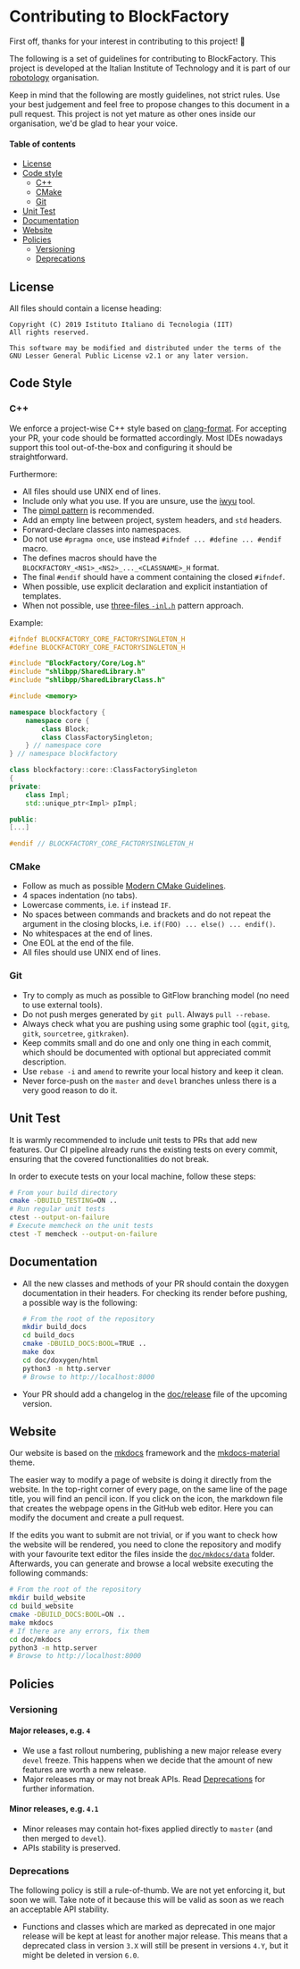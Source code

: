 # Contributing to BlockFactory

First off, thanks for your interest in contributing to this project! :tada:

The following is a set of guidelines for contributing to BlockFactory. This project is developed at the Italian Institute of Technology and it is part of our [robotology](https://github.com/robotology) organisation.

Keep in mind that the following are mostly guidelines, not strict rules. Use your best judgement and feel free to propose changes to this document in a pull request. This project is not yet mature as other ones inside our organisation, we'd be glad to hear your voice.

#### Table of contents

- [License](#license)
- [Code style](#code-style)
  - [C++](#c++)
  - [CMake](#cmake)
  - [Git](#git)
- [Unit Test](#unit-test)
- [Documentation](#documentation)
- [Website](#website)
- [Policies](#policies)
  - [Versioning](#versioning)
  - [Deprecations](#deprecations)

## License

All files should contain a license heading:

```
Copyright (C) 2019 Istituto Italiano di Tecnologia (IIT)
All rights reserved.

This software may be modified and distributed under the terms of the
GNU Lesser General Public License v2.1 or any later version.
```

## Code Style

### C++

We enforce a project-wise C++ style based on [clang-format](/.clang-format). For accepting your PR, your code should be formatted accordingly. Most IDEs nowadays support this tool out-of-the-box and configuring it should be straightforward.

Furthermore:

- All files should use UNIX end of lines.
- Include only what you use. If you are unsure, use the [iwyu](https://github.com/include-what-you-use/include-what-you-use) tool.
- The [pimpl pattern](https://cpppatterns.com/patterns/pimpl.html) is recommended.
- Add an empty line between project, system headers, and `std` headers.
- Forward-declare classes into namespaces.
- Do not use `#pragma once`, use instead `#ifndef ... #define ... #endif` macro.
- The defines macros should have the `BLOCKFACTORY_<NS1>_<NS2>_..._<CLASSNAME>_H` format.
- The final `#endif` should have a comment containing the closed `#ifndef`.
- When possible, use explicit declaration and explicit instantiation of templates.
- When not possible, use [three-files `-inl.h`](http://drake.mit.edu/cxx_inl.html) pattern approach.

Example:

```cpp
#ifndef BLOCKFACTORY_CORE_FACTORYSINGLETON_H
#define BLOCKFACTORY_CORE_FACTORYSINGLETON_H

#include "BlockFactory/Core/Log.h"
#include "shlibpp/SharedLibrary.h"
#include "shlibpp/SharedLibraryClass.h"

#include <memory>

namespace blockfactory {
    namespace core {
        class Block;
        class ClassFactorySingleton;
    } // namespace core
} // namespace blockfactory

class blockfactory::core::ClassFactorySingleton
{
private:
    class Impl;
    std::unique_ptr<Impl> pImpl;

public:
[...]

#endif // BLOCKFACTORY_CORE_FACTORYSINGLETON_H
```

### CMake

- Follow as much as possible [Modern CMake Guidelines](https://cliutils.gitlab.io/modern-cmake/).
- 4 spaces indentation (no tabs).
- Lowercase comments, i.e. `if` instead `IF`.
- No spaces between commands and brackets and do not repeat the argument in the closing blocks, i.e. `if(FOO) ... else() ... endif()`.
- No whitespaces at the end of lines.
- One EOL at the end of the file.
- All files should use UNIX end of lines.

### Git

- Try to comply as much as possible to GitFlow branching model (no need to use external tools).
- Do not push merges generated by `git pull`. Always `pull --rebase`.
- Always check what you are pushing using some graphic tool (`qgit`, `gitg`, `gitk`, `sourcetree`, `gitkraken`).
- Keep commits small and do one and only one thing in each commit, which should be documented with optional but appreciated commit description.
- Use `rebase -i` and `amend` to rewrite your local history and keep it clean.
- Never force-push on the `master` and `devel` branches unless there is a very good reason to do it.

## Unit Test

It is warmly recommended to include unit tests to PRs that add new features. Our CI pipeline already runs the existing tests on every commit, ensuring that the covered functionalities do not break.

In order to execute tests on your local machine, follow these steps:

```bash
# From your build directory
cmake -DBUILD_TESTING=ON ..
# Run regular unit tests
ctest --output-on-failure
# Execute memcheck on the unit tests
ctest -T memcheck --output-on-failure
```

## Documentation

- All the new classes and methods of your PR should contain the doxygen documentation in their headers. For checking its render before pushing, a possible way is the following:
   ```bash
   # From the root of the repository
   mkdir build_docs
   cd build_docs
   cmake -DBUILD_DOCS:BOOL=TRUE ..
   make dox
   cd doc/doxygen/html
   python3 -m http.server
   # Browse to http://localhost:8000
   ```
- Your PR should add a changelog in the [doc/release](/doc/release) file of the upcoming version.

## Website

Our website is based on the [mkdocs](https://github.com/mkdocs/mkdocs) framework and the [mkdocs-material](https://github.com/squidfunk/mkdocs-material) theme.

The easier way to modify a page of website is doing it directly from the website. In the top-right corner of every page, on the same line of the page title, you will find an pencil icon. If you click on the icon, the markdown file that creates the webpage opens in the GitHub web editor. Here you can modify the document and create a pull request.

If the edits you want to submit are not trivial, or if you want to check how the website will be rendered, you need to clone the repository and modify with your favourite text editor the files inside the [`doc/mkdocs/data`](/doc/mkdocs/data) folder. Afterwards, you can generate and browse a local website executing the following commands:

```bash
# From the root of the repository
mkdir build_website
cd build_website
cmake -DBUILD_DOCS:BOOL=ON ..
make mkdocs
# If there are any errors, fix them
cd doc/mkdocs
python3 -m http.server
# Browse to http://localhost:8000
```

## Policies

### Versioning

#### Major releases, e.g. `4`

- We use a fast rollout numbering, publishing a new major release every `devel` freeze. This happens when we decide that the amount of new features are worth a new release.
- Major releases may or may not break APIs. Read [Deprecations](#deprecations) for further information.

#### Minor releases, e.g. `4.1`

- Minor releases may contain hot-fixes applied directly to `master` (and then merged to `devel`).
- APIs stability is preserved.

### Deprecations

The following policy is still a rule-of-thumb. We are not yet enforcing it, but soon we will. Take note of it because this will be valid as soon as we reach an acceptable API stability.

- Functions and classes which are marked as deprecated in one major release will be kept at least for another major release. This means that a deprecated class in version `3.X` will still be present in versions `4.Y`, but it might be deleted in version `6.0`.
